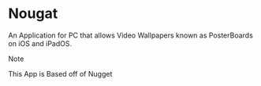 # Nougat
An Application for PC that allows Video Wallpapers known as PosterBoards on iOS and iPadOS.
> [!NOTE]
> This App is Based off of Nugget
